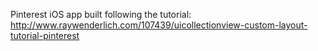 Pinterest iOS app built following the tutorial:
http://www.raywenderlich.com/107439/uicollectionview-custom-layout-tutorial-pinterest 

